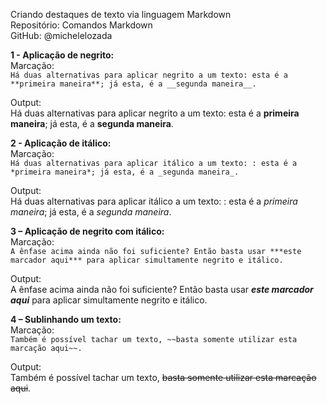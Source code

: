 Criando destaques de texto via linguagem Markdown  
Repositório: Comandos Markdown   
GitHub: @michelelozada     

**1 - Aplicação de negrito:**  
Marcação:  
`Há duas alternativas para aplicar negrito a um texto: esta é a **primeira maneira**; já esta, é a __segunda maneira__.`  

Output:  
Há duas alternativas para aplicar negrito a um texto: esta é a **primeira maneira**; já esta, é a __segunda maneira__.    

**2 - Aplicação de itálico:**  
Marcação:   
`Há duas alternativas para aplicar itálico a um texto: : esta é a *primeira maneira*; já esta, é a _segunda maneira_.`

Output:  
Há duas alternativas para aplicar itálico a um texto: : esta é a *primeira maneira*; já esta, é a _segunda maneira_.    


**3 – Aplicação de negrito com itálico:**  
Marcação:  
`A ênfase acima ainda não foi suficiente? Então basta usar ***este marcador aqui*** para aplicar simultamente negrito e itálico.`

Output:  
A ênfase acima ainda não foi suficiente? Então basta usar ***este marcador aqui*** para aplicar simultamente negrito e itálico.    

**4 – Sublinhando um texto:**  
Marcação:  
`Também é possível tachar um texto, ~~basta somente utilizar esta marcação aqui~~.`

Output:    
Também é possível tachar um texto, ~~basta somente utilizar esta marcação aqui~~.